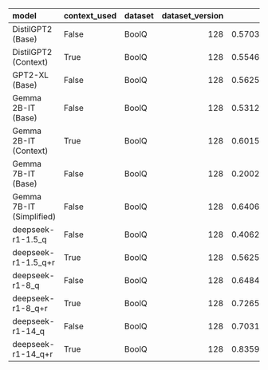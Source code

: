 | model                    | context_used   | dataset   |   dataset_version |       f1 |       em |   total_energy_kWh |   inference_energy_kWh |   retrieval_energy_kWh |   total_emissions_kg |   inference_emissions_kg |   retrieval_emissions_kg |   total_time_s |
|:-------------------------|:---------------|:----------|------------------:|---------:|---------:|-------------------:|-----------------------:|-----------------------:|---------------------:|-------------------------:|-------------------------:|---------------:|
| DistilGPT2 (Base)        | False          | BoolQ     |               128 | 0.570312 | 0.570312 |           0.000372 |               0.000372 |               0.000000 |             0.000109 |                 0.000109 |                 0.000000 |       1.364910 |
| DistilGPT2 (Context)     | True           | BoolQ     |               128 | 0.554688 | 0.554688 |           0.000393 |               0.000385 |               0.000009 |             0.000115 |                 0.000112 |                 0.000003 |       1.444815 |
| GPT2-XL (Base)           | False          | BoolQ     |               128 | 0.562500 | 0.562500 |           0.002727 |               0.002727 |               0.000000 |             0.000801 |                 0.000801 |                 0.000000 |      10.018650 |
| Gemma 2B-IT (Base)       | False          | BoolQ     |               128 | 0.531250 | 0.531250 |           0.000307 |               0.000307 |               0.000000 |             0.000090 |                 0.000090 |                 0.000000 |       1.127638 |
| Gemma 2B-IT (Context)    | True           | BoolQ     |               128 | 0.601562 | 0.601562 |           0.000597 |               0.000593 |               0.000004 |             0.000175 |                 0.000174 |                 0.000001 |       2.192797 |
| Gemma 7B-IT (Base)       | False          | BoolQ     |               128 | 0.200225 | 0.132812 |           0.009930 |               0.009930 |               0.000000 |             0.002916 |                 0.002916 |                 0.000000 |      36.476660 |
| Gemma 7B-IT (Simplified) | False          | BoolQ     |               128 | 0.640625 | 0.640625 |           0.009930 |               0.009930 |               0.000000 |             0.002916 |                 0.002916 |                 0.000000 |      36.476660 |
| deepseek-r1-1.5_q        | False          | BoolQ     |               128 | 0.406250 | 0.406250 |           0.001984 |               0.001984 |               0.000000 |             0.000579 |                 0.000579 |                 0.000000 |       7.288047 |
| deepseek-r1-1.5_q+r      | True           | BoolQ     |               128 | 0.562500 | 0.562500 |           0.001937 |               0.001929 |               0.000008 |             0.000569 |                 0.000566 |                 0.000002 |       7.114634 |
| deepseek-r1-8_q          | False          | BoolQ     |               128 | 0.648438 | 0.648438 |           0.009305 |               0.009305 |               0.000000 |             0.002732 |                 0.002732 |                 0.000000 |      34.182283 |
| deepseek-r1-8_q+r        | True           | BoolQ     |               128 | 0.726562 | 0.726562 |           0.076369 |               0.076359 |               0.000010 |             0.022423 |                 0.022420 |                 0.000003 |     280.542715 |
| deepseek-r1-14_q         | False          | BoolQ     |               128 | 0.703125 | 0.703125 |           0.016257 |               0.016257 |               0.000000 |             0.004773 |                 0.004773 |                 0.000000 |      59.721793 |
| deepseek-r1-14_q+r       | True           | BoolQ     |               128 | 0.835938 | 0.835938 |           0.014955 |               0.014947 |               0.000007 |             0.004346 |                 0.004344 |                 0.000002 |      54.936535 |